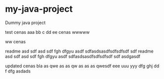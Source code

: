 # my-java-project
Dummy java project

test cenas aaa bb c dd ee cenas wwwww

ww cenas

readme asd sdf asd sdf fgh dfgyu  asdf sdfasdsasdfsdfsdfsdf sdf 
readme asd sdf asd sdf fgh dfgyu  asdf sdfasdsasdfsdfsdfsdf sdf asdgasdf

updated cenas bla as qwe as as qw as as as qwesdf eee uuu yyy dfg ghj dd f dfg
 asdads  